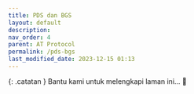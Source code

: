 ```yaml
---
title: PDS dan BGS
layout: default
description: 
nav_order: 4
parent: AT Protocol
permalink: /pds-bgs
last_modified_date: 2023-12-15 01:13
---
```


{: .catatan }
Bantu kami untuk melengkapi laman ini... 🥺